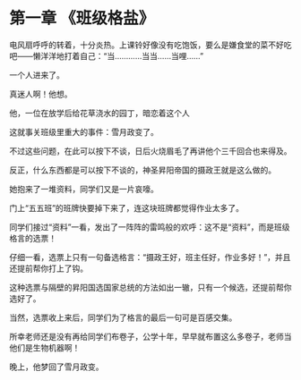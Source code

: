 # 第一章  《班级格盐》

电风扇呼呼的转着，十分炎热。上课铃好像没有吃饱饭，要么是嫌食堂的菜不好吃吧——懒洋洋地打着自己：“当…………当当……当哩……”

一个人进来了。

真迷人啊！他想。

他，一位在放学后给花草浇水的园丁，暗恋着这个人

这就事关班级里重大的事件：雪月政变了。

不过这些问题，在此可以按下不谈，日后火烧眉毛了再讲他个三千回合也来得及。

反正，什么东西都是可以按下不谈的，神圣昇阳帝国的摄政王就是这么做的。

她抱来了一堆资料，同学们又是一片哀嚎。

门上“五五班”的班牌快要掉下来了，连这块班牌都觉得作业太多了。

同学们接过“资料”一看，发出了一阵阵的雷鸣般的欢呼：这不是“资料”，而是班级格言的选票！

仔细一看，选票上只有一句备选格言：“摄政王好，班主任好，作业多好！”，并且还提前帮你打上了钩。

这种选票与隔壁的昇阳国选国家总统的方法如出一辙，只有一个候选，还提前帮你选好了。

当然，选票收上来后，同学们为了格言的最后一句可是百感交集。

所幸老师还是没有再给同学们布卷子，公学十年，早早就布置这么多卷子，老师当他们是生物机器啊！

晚上，他梦回了雪月政变。